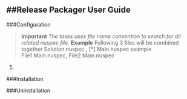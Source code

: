 ##Release Packager User Guide
----

###Configuration

>**Important** *The tasks uses file name convention to search for all related nuspec file.*
>**Example** Following 3 files will be combined together Solution.nuspec , [*].Main.nuspec example File1.Main.nuspec, File2.Main.nuspec

1. 


###Installation



###Uninstallation
